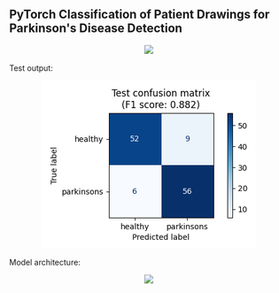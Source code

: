 ## PyTorch Classification of Patient Drawings for Parkinson's Disease Detection

<p align="center">
	<img src="data_samples.png"/>
</p>

Test output:

<p align="center">
	<img src="test_confusion_matrix.png"/>
</p>

Model architecture:

<p align="center">
	<img src="model_architecture.png"/>
</p>
